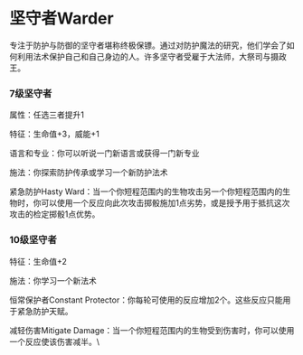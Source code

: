 # 坚守者Warder

专注于防护与防御的坚守者堪称终极保镖。通过对防护魔法的研究，他们学会了如何利用法术保护自己和自己身边的人。许多坚守者受雇于大法师，大祭司与摄政王。

### 7级坚守者

属性：任选三者提升1

特征：生命值+3，威能+1

语言和专业：你可以听说一门新语言或获得一门新专业

施法：你探索防护传承或学习一个新防护法术

紧急防护Hasty
Ward：当一个你短程范围内的生物攻击另一个你短程范围内的生物时，你可以使用一个反应向此次攻击掷骰施加1点劣势，或是授予用于抵抗这次攻击的检定掷骰1点优势。

### 10级坚守者

特征：生命值+2

施法：你学习一个新法术

恒常保护者Constant
Protector：你每轮可使用的反应增加2个。这些反应只能用于紧急防护天赋。

减轻伤害Mitigate
Damage：当一个你短程范围内的生物受到伤害时，你可以使用一个反应使该伤害减半。\
